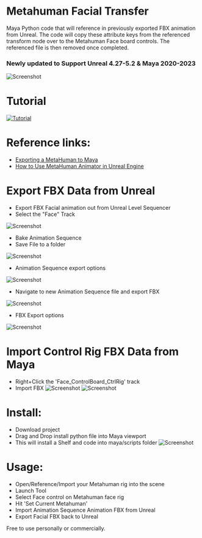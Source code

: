 # Metahuman Facial Transfer


Maya Python code that will reference in previously exported FBX animation from Unreal.
The code will copy these attribute keys from the referenced transform node over to the Metahuman Face board controls.
The referenced file is then removed once completed.

### Newly updated to Support Unreal 4.27-5.2 & Maya 2020-2023

![Screenshot](./images/mh_to_maya.png)

# Tutorial
[![Tutorial](https://img.youtube.com/vi/uw_gXGLq7d0/0.jpg)](https://youtu.be/uw_gXGLq7d0)

# Reference links:
* [Exporting a MetaHuman to Maya]( https://dev.epicgames.com/documentation/en-us/metahuman/exporting-metahumans-to-maya)
* [How to Use MetaHuman Animator in Unreal Engine](https://dev.epicgames.com/community/learning/tutorials/eKbY/how-to-use-metahuman-animator-in-unreal-engine)


# Export FBX Data from Unreal
* Export FBX Facial animation out from Unreal Level Sequencer
* Select the "Face" Track
  
![Screenshot](./images/1_anim_seq_export.png)

* Bake Animation Sequence
* Save File to a folder
  
![Screenshot](./images/2_anim_seq_export_name.png)

* Animation Sequence export options
  
![Screenshot](./images/3_anim_seq_export_options.png)

* Navigate to new Animation Sequence file and export FBX

![Screenshot](./images/4_anim_seq_export_file.png)

* FBX Export options
  
![Screenshot](./images/5_fbx_export_options.png)

# Import Control Rig FBX Data from Maya
* Right+Click the 'Face_ControlBoard_CtrlRig' track
* Import FBX
![Screenshot](./images/import_control_rig_fbx.png)
![Screenshot](./images/import_fbx_control_rig.png)


# Install:
* Download project
* Drag and Drop install python file into Maya viewport 
* This will install a Shelf and code into maya/scripts folder
![Screenshot](./images/shelf_install.gif)

# Usage:
* Open/Reference/Import your Metahuman rig into the scene
* Launch Tool 
* Select Face control on Metahuman face rig
* Hit 'Set Current Metahuman'
* Import Animation Sequence Animation FBX from Unreal
* Export Facial FBX back to Unreal

Free to use personally or commercially. 
